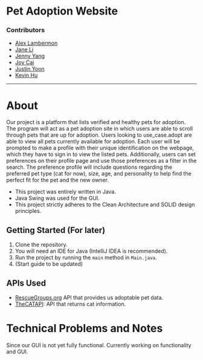 # Pet Adoption Website

### Contributors
* [Alex Lambermon](https://github.com/lamberm2)
* [Jane Li](https://github.com/snowykitkat)
* [Jenny Yang](https://github.com/yangje02)
* [Joy Cai](https://github.com/Joyce12345678)
* [Justin Yoon](https://github.com/justinyoon95)
* [Kevin Hu](https://github.com/koolgreg2009)

<hr>

# About
Our project is a platform that lists verified and healthy pets for adoption.
The program will act as a pet adoption site in which users are able to scroll through pets that are up for adoption.
Users looking to use_case.adopt are able to view all pets currently available for adoption.
Each user will be prompted to make a profile with their unique identification on the webpage,
which they have to sign in to view the listed pets.
Additionally, users can set preferences on their profile page and use those preferences as a filter in the search.
The preference profile will include questions regarding the preferred pet type (cat for now), size, age, and
personality to help find the perfect fit for the pet and the new owner.

* This project was entirely written in Java.
* Java Swing was used for the GUI.
* This project strictly adheres to the Clean Architecture and SOLID design principles.

## Getting Started (For later)
1. Clone the repository.
2. You will need an IDE for Java (IntelliJ IDEA is recommended).
3. Run the project by running the `main` method in `Main.java`.
4. (Start guide to be updated)

## APIs Used
* [RescueGroups.org](https://rescuegroups.org/services/adoptable-pet-data-api/) API that provides us adoptable pet data.
* [TheCATAPI](https://documenter.getpostman.com/view/5578104/RWgqUxxh#intro): API that returns cat information.

# Technical Problems and Notes
Since our GUI is not yet fully functional. Currently working on functionality and GUI.


